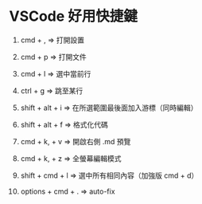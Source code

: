 # VSCode 好用快捷鍵

1. cmd + , => 打開設置

2. cmd + p => 打開文件

3. cmd + l => 選中當前行

4. ctrl + g => 跳至某行

5. shift + alt + i => 在所選範圍最後面加入游標（同時編輯）

6. shift + alt + f => 格式化代碼

7. cmd + k, + v => 開啟右側 .md 預覽

8. cmd + k, + z => 全螢幕編輯模式

9. shift + cmd + l => 選中所有相同內容（加強版 cmd + d）

10. options + cmd + . => auto-fix